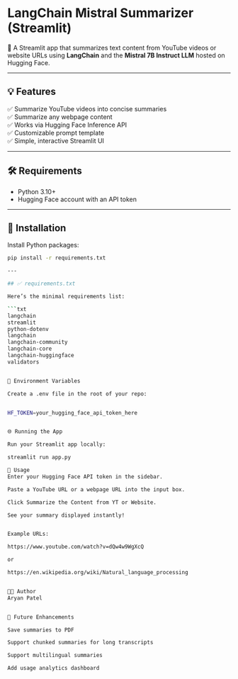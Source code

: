 
# LangChain Mistral Summarizer (Streamlit)

🦜 A Streamlit app that summarizes text content from YouTube videos or website URLs using **LangChain** and the **Mistral 7B Instruct LLM** hosted on Hugging Face.

---

## 💡 Features

✅ Summarize YouTube videos into concise summaries  
✅ Summarize any webpage content  
✅ Works via Hugging Face Inference API  
✅ Customizable prompt template  
✅ Simple, interactive Streamlit UI

---

## 🛠️ Requirements

- Python 3.10+
- Hugging Face account with an API token

---

## 🚀 Installation

Install Python packages:

```bash
pip install -r requirements.txt

---

## ✅ requirements.txt

Here’s the minimal requirements list:

```txt
langchain
streamlit
python-dotenv
langchain
langchain-community
langchain-core
langchain-huggingface
validators


🔑 Environment Variables

Create a .env file in the root of your repo:


HF_TOKEN=your_hugging_face_api_token_here


🌐 Running the App

Run your Streamlit app locally:

streamlit run app.py

🎯 Usage
Enter your Hugging Face API token in the sidebar.

Paste a YouTube URL or a webpage URL into the input box.

Click Summarize the Content from YT or Website.

See your summary displayed instantly!


Example URLs:

https://www.youtube.com/watch?v=dQw4w9WgXcQ

or

https://en.wikipedia.org/wiki/Natural_language_processing


👨‍💻 Author
Aryan Patel


🌟 Future Enhancements

Save summaries to PDF

Support chunked summaries for long transcripts

Support multilingual summaries

Add usage analytics dashboard